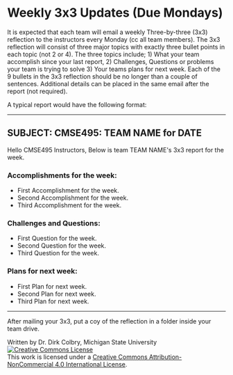 # Weekly 3x3 Updates (Due Mondays)

It is expected that each team will email a weekly Three-by-three (3x3) reflection to the instructors every Monday (cc all team members). The 3x3 reflection will consist of three major topics with exactly three bullet points in each topic (not 2 or 4). The three topics include;  1) What your team accomplish since your last report, 2) Challenges, Questions or problems your team is trying to solve  3) Your teams plans for next week.   Each of the 9 bullets in the 3x3 reflection should be no longer than a couple of sentences. Additional details can be placed in the same email after the report (not required). 

A typical report would have the following format:

---

## SUBJECT: CMSE495: TEAM NAME for DATE

Hello CMSE495 Instructors,
Below is team  TEAM NAME's 3x3 report for the week.

### Accomplishments for the week:
* First Accomplishment for the week. 
* Second Accomplishment for the week.
* Third Accomplishment for the week.
    
### Challenges and Questions:
* First Question for the week.
* Second Question for the week. 
* Third Question for the week. 
    
### Plans for next week:
* First Plan for next week.
* Second Plan for next week.
* Third Plan for next week.

----

After mailing your 3x3, put a coy of the reflection in a folder inside your team drive.

Written by Dr. Dirk Colbry, Michigan State University
<a rel="license" href="http://creativecommons.org/licenses/by-nc/4.0/"><img alt="Creative Commons License" style="border-width:0" src="https://i.creativecommons.org/l/by-nc/4.0/88x31.png" /></a><br />This work is licensed under a <a rel="license" href="http://creativecommons.org/licenses/by-nc/4.0/">Creative Commons Attribution-NonCommercial 4.0 International License</a>.

